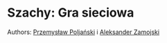 # Szachy:  Gra sieciowa

Authors: [Przemysław Poljański](@Peperzastey) i [Aleksander Zamojski](@Alek96)

